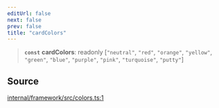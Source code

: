 ```yaml
---
editUrl: false
next: false
prev: false
title: "cardColors"
---
```


> **`const`** **cardColors**: readonly [`"neutral"`, `"red"`, `"orange"`, `"yellow"`, `"green"`, `"blue"`, `"purple"`, `"pink"`, `"turquoise"`, `"putty"`]

## Source

[internal/framework/src/colors.ts:1](https://github.com/nodenogg-in/alpha-p2p/blob/e46703f/internal/framework/src/colors.ts#L1)
